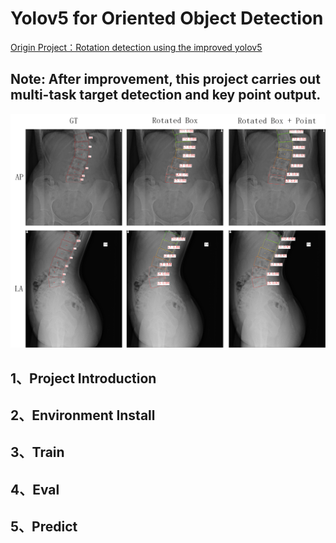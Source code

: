 <!--
 * @Description: 
 * @version: 
 * @Author: ThreeStones1029 2320218115@qq.com
 * @Date: 2024-11-27 12:35:08
 * @LastEditors: ShuaiLei
 * @LastEditTime: 2024-11-27 22:14:46
-->
# Yolov5 for Oriented Object Detection 

[Origin Project：Rotation detection using the improved yolov5](https://github.com/hukaixuan19970627/yolov5_obb)

## Note: After improvement, this project carries out multi-task target detection and key point output.

![](docs/yolov5_obb_keypoint.png)

## 1、Project Introduction


## 2、Environment Install


## 3、Train


## 4、Eval


## 5、Predict
